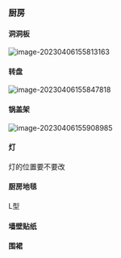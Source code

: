 ### 厨房



#### 洞洞板

![image-20230406155813163](https://kiwi4814-1256211473.cos.ap-nanjing.myqcloud.com/img/image-20230406155813163.webp)

#### 转盘

![image-20230406155847818](https://kiwi4814-1256211473.cos.ap-nanjing.myqcloud.com/img/image-20230406155847818.webp)

#### 锅盖架

![image-20230406155908985](https://kiwi4814-1256211473.cos.ap-nanjing.myqcloud.com/img/image-20230406155908985.webp)

#### 灯

灯的位置要不要改

#### 厨房地毯

L型

#### 墙壁贴纸

#### 围裙



